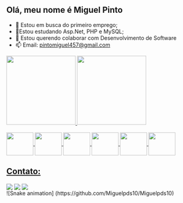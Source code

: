 ## Olá, meu nome é Miguel Pinto 

- 🔭 Estou em busca do primeiro emprego;
- 🌱Estou estudando Asp.Net, PHP e MySQL;
- 👯 Estou querendo colaborar com Desenvolvimento de Software
- 📫 Email: pintomiguel457@gmail.com
<div>
  <a href="https://github.com/Miguelpds10">
  <img height="180em" src="https://github-readme-stats-eight-theta.vercel.app/api?username=Miguelpds10&show_icons=true&theme=blue&include_all_commits=true&count_private=true"/>
  <img height="180em" src="https://github-readme-stats-eight-theta.vercel.app/api/top-langs/?username=Miguelpds10&layout=compact&langs_count=8&theme=blue"/>
</div>
  <br/>
<div>
  <img align = "center" height = "60" width = "70" src="https://cdn.jsdelivr.net/gh/devicons/devicon@latest/icons/html5/html5-original-wordmark.svg" />
  <img align = "center" height = "60" width = "70"  src="https://cdn.jsdelivr.net/gh/devicons/devicon@latest/icons/css3/css3-original-wordmark.svg" />
  <img align = "center" height = "60" width = "70" src="https://cdn.jsdelivr.net/gh/devicons/devicon@latest/icons/javascript/javascript-original.svg"/>
  <img align = "center" height = "60" width = "70" src="https://cdn.jsdelivr.net/gh/devicons/devicon@latest/icons/php/php-original.svg" />
  <img align = "center" height = "60" width = "70" src="https://cdn.jsdelivr.net/gh/devicons/devicon@latest/icons/mysql/mysql-original-wordmark.svg" />
  <img align = "center" height = "60" width = "70" src="https://cdn.jsdelivr.net/gh/devicons/devicon@latest/icons/csharp/csharp-original.svg" />
</div>
<div>
  <h2>Contato:</h2>
  <a href="https://mail.google.com/mail/u/0/#inbox"><img align = "center" src="https://img.shields.io/badge/Gmail-D14836?style=for-the-badge&logo=gmail&logoColor=white"/></a>
  <a href="https://mail.google.com/mail/u/0/#inbox"><img align = "center" src="https://img.shields.io/badge/WhatsApp-25D366?style=for-the-badge&logo=whatsapp&logoColor=white"/></a>
  <a href = "https://www.linkedin.com/in/miguel-pinto-a9a250277/"><img align = "center" src="https://img.shields.io/badge/LinkedIn-0077B5?style=for-the-badge&logo=linkedin&logoColor=white"/></a>
</div>
![Snake animation] (https://github.com/Miguelpds10/Miguelpds10)
